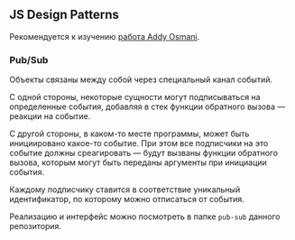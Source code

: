 ## JS Design Patterns

Рекомендуется к изучению [работа Addy Osmani](http://addyosmani.com/resources/essentialjsdesignpatterns/book/).

### Pub/Sub

Объекты связаны между собой через специальный канал событий. 

С одной стороны, некоторые сущности могут подписываться на определенные события, добавляя в стек функции обратного вызова — реакции на событие. 

С другой стороны, в каком-то месте программы, может быть инициировано какое-то событие. При этом все подписчики на это событие должны среагировать — будут вызваны функции обратного вызова, которым могут быть переданы аргументы при инициации события. 

Каждому подписчику ставится в соответствие уникальный идентификатор, по которому можно отписаться от события.

Реализацию и интерфейс можно посмотреть в папке `pub-sub` данного репозитория.